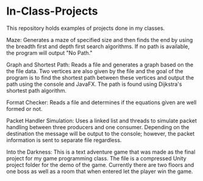 # In-Class-Projects
This repository holds examples of projects done in my classes.

Maze: Generates a maze of specified size and then finds the end by using the breadth
first and depth first search algorithms.  If no path is available, the program will
output "No Path."

Graph and Shortest Path: Reads a file and generates a graph based on the the file data.
Two vertices are also given by the file and the goal of the program is to find the shortest
path between these vertices and output the path using the console and JavaFX.  The path is
found using Dijkstra's shortest path algorithm.

Format Checker: Reads a file and determines if the equations given are well formed or not.

Packet Handler Simulation: Uses a linked list and threads to simulate packet handling between
three producers and one consumer.  Depending on the destination the message will be output to
the console; however, the packet information is sent to separate file regardless.

Into the Darkness: This is a text adventure game that was made as the final project for my game
programming class.  The file is a compressed Unity project folder for the demo of the game.
Currently there are two floors and one boss as well as a room that when entered let the player
win the game.
